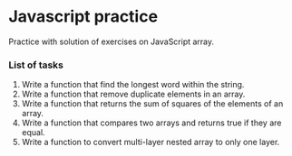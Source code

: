 # Javascript practice

Practice with solution of exercises on JavaScript array.

### List of tasks

1. Write a function that find the longest word within the string.
2. Write a function that remove duplicate elements in an array.
3. Write a function that returns the sum of squares of the elements of an array.
4. Write a function that compares two arrays and returns true if they are equal.
5. Write a function to convert multi-layer nested array to only one layer.